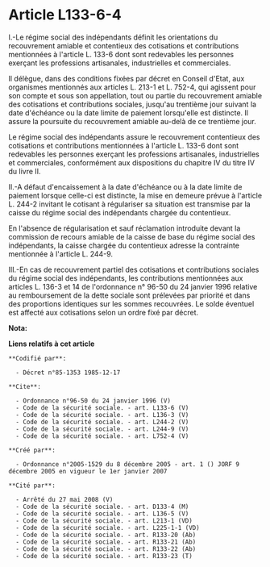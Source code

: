 # Article L133-6-4

I.-Le régime social des indépendants définit les orientations du recouvrement amiable et contentieux des cotisations et
contributions mentionnées à l'article L. 133-6 dont sont redevables les personnes exerçant les professions artisanales,
industrielles et commerciales. 

Il délègue, dans des conditions fixées par décret en Conseil d'Etat, aux organismes mentionnés aux articles L. 213-1 et L.
752-4, qui agissent pour son compte et sous son appellation, tout ou partie du recouvrement amiable des cotisations et
contributions sociales, jusqu'au trentième jour suivant la date d'échéance ou la date limite de paiement lorsqu'elle est
distincte. Il assure la poursuite du recouvrement amiable au-delà de ce trentième jour. 

Le régime social des indépendants assure le recouvrement contentieux des cotisations et contributions mentionnées à l'article
L. 133-6 dont sont redevables les personnes exerçant les professions artisanales, industrielles et commerciales, conformément
aux dispositions du chapitre IV du titre IV du livre II. 

II.-A défaut d'encaissement à la date d'échéance ou à la date limite de paiement lorsque celle-ci est distincte, la mise en
demeure prévue à l'article L. 244-2 invitant le cotisant à régulariser sa situation est transmise par la caisse du régime
social des indépendants chargée du contentieux. 

En l'absence de régularisation et sauf réclamation introduite devant la commission de recours amiable de la caisse de base du
régime social des indépendants, la caisse chargée du contentieux adresse la contrainte mentionnée à l'article L. 244-9. 

III.-En cas de recouvrement partiel des cotisations et contributions sociales du régime social des indépendants, les
contributions mentionnées aux articles L. 136-3 et 14 de l'ordonnance n° 96-50 du 24 janvier 1996 relative au remboursement
de la dette sociale sont prélevées par priorité et dans des proportions identiques sur les sommes recouvrées. Le solde
éventuel est affecté aux cotisations selon un ordre fixé par décret.

**Nota:**



**Liens relatifs à cet article**

	**Codifié par**:

	  - Décret n°85-1353 1985-12-17

	**Cite**:

	  - Ordonnance n°96-50 du 24 janvier 1996 (V)
	  - Code de la sécurité sociale. - art. L133-6 (V)
	  - Code de la sécurité sociale. - art. L136-3 (V)
	  - Code de la sécurité sociale. - art. L244-2 (V)
	  - Code de la sécurité sociale. - art. L244-9 (V)
	  - Code de la sécurité sociale. - art. L752-4 (V)

	**Créé par**:

	  - Ordonnance n°2005-1529 du 8 décembre 2005 - art. 1 () JORF 9 décembre 2005 en vigueur le 1er janvier 2007

	**Cité par**:

	  - Arrêté du 27 mai 2008 (V)
	  - Code de la sécurité sociale. - art. D133-4 (M)
	  - Code de la sécurité sociale. - art. L136-5 (V)
	  - Code de la sécurité sociale. - art. L213-1 (VD)
	  - Code de la sécurité sociale. - art. L225-1-1 (VD)
	  - Code de la sécurité sociale. - art. R133-20 (Ab)
	  - Code de la sécurité sociale. - art. R133-21 (Ab)
	  - Code de la sécurité sociale. - art. R133-22 (Ab)
	  - Code de la sécurité sociale. - art. R133-23 (T)
